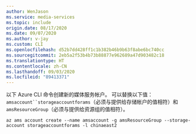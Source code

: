 ```yaml
---
author: WenJason
ms.service: media-services
ms.topic: include
origin.date: 08/17/2020
ms.date: 09/07/2020
ms.author: v-jay
ms.custom: CLI
ms.openlocfilehash: d52b7dd428ff1c1b382b46b9b63f8abe6bc740cc
ms.sourcegitcommit: 2eb5a2f53b4b73b88877e962689a47d903482c18
ms.translationtype: HT
ms.contentlocale: zh-CN
ms.lasthandoff: 09/03/2020
ms.locfileid: "89413371"
---
```

<!--Create a media services account -->

以下 Azure CLI 命令创建新的媒体服务帐户。 可以替换以下值：`amsaccount``storageaccountforams`（必须与提供给存储帐户的值相符）和 `amsResourceGroup`（必须与提供给资源组的值相符）。

```azurecli
az ams account create --name amsaccount -g amsResourceGroup --storage-account storageaccountforams -l chinaeast2
```